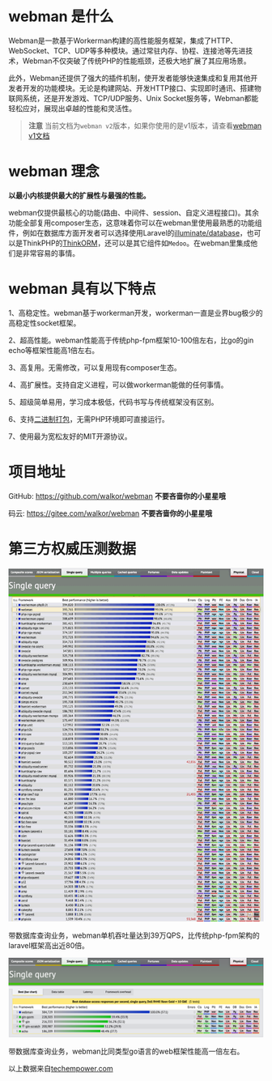# webman 是什么

Webman是一款基于Workerman构建的高性能服务框架，集成了HTTP、WebSocket、TCP、UDP等多种模块。通过常驻内存、协程、连接池等先进技术，Webman不仅突破了传统PHP的性能瓶颈，还极大地扩展了其应用场景。

此外，Webman还提供了强大的插件机制，使开发者能够快速集成和复用其他开发者开发的功能模块。无论是构建网站、开发HTTP接口、实现即时通讯、搭建物联网系统，还是开发游戏、TCP/UDP服务、Unix Socket服务等，Webman都能轻松应对，展现出卓越的性能和灵活性。

> **注意**
> 当前文档为`webman v2`版本，如果你使用的是v1版本，请查看[webman v1文档](../guide/README.md)

# webman 理念

**以最小内核提供最大的扩展性与最强的性能。**

webman仅提供最核心的功能(路由、中间件、session、自定义进程接口)。其余功能全部复用composer生态，这意味着你可以在webman里使用最熟悉的功能组件，例如在数据库方面开发者可以选择使用Laravel的[illuminate/database](./db/tutorial.md)，也可以是ThinkPHP的[ThinkORM](./db/thinkorm.md)，还可以是其它组件如`Medoo`。在webman里集成他们是非常容易的事情。

# webman 具有以下特点

1、高稳定性。webman基于workerman开发，workerman一直是业界bug极少的高稳定性socket框架。

2、超高性能。webman性能高于传统php-fpm框架10-100倍左右，比go的gin echo等框架性能高1倍左右。

3、高复用。无需修改，可以复用现有composer生态。

4、高扩展性。支持自定义进程，可以做workerman能做的任何事情。

5、超级简单易用，学习成本极低，代码书写与传统框架没有区别。

6、支持[二进制打包](./others/bin.md)，无需PHP环境即可直接运行。

7、使用最为宽松友好的MIT开源协议。

# 项目地址

GitHub: https://github.com/walkor/webman **不要吝啬你的小星星哦**

码云: https://gitee.com/walkor/webman **不要吝啬你的小星星哦**

# 第三方权威压测数据

[![](./assets/img/benchmark1.png)](https://www.techempower.com/benchmarks/#section=data-r20&hw=ph&test=db&l=zik073-sf)

带数据库查询业务，webman单机吞吐量达到39万QPS，比传统php-fpm架构的laravel框架高出近80倍。

[![](./assets/img/benchmarks-go.png)](https://www.techempower.com/benchmarks/#section=data-r20&hw=ph&test=db&l=zik073-sf)

带数据库查询业务，webman比同类型go语言的web框架性能高一倍左右。

以上数据来自[techempower.com](https://www.techempower.com/benchmarks/#section=data-r20&hw=ph&test=db&l=zik073-sf) 
